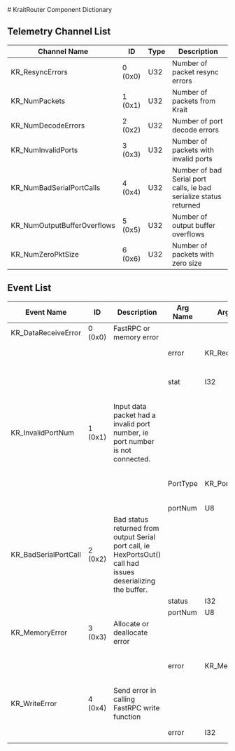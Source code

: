 <title>KraitRouter Component Dictionary</title>
# KraitRouter Component Dictionary


## Telemetry Channel List

|Channel Name|ID|Type|Description|
|---|---|---|---|
|KR_ResyncErrors|0 (0x0)|U32|Number of packet resync errors|
|KR_NumPackets|1 (0x1)|U32|Number of packets from Krait|
|KR_NumDecodeErrors|2 (0x2)|U32|Number of port decode errors|
|KR_NumInvalidPorts|3 (0x3)|U32|Number of packets with invalid ports|
|KR_NumBadSerialPortCalls|4 (0x4)|U32|Number of bad Serial port calls, ie bad serialize status returned|
|KR_NumOutputBufferOverflows|5 (0x5)|U32|Number of output buffer overflows|
|KR_NumZeroPktSize|6 (0x6)|U32|Number of packets with zero size|

## Event List

|Event Name|ID|Description|Arg Name|Arg Type|Arg Size|Description
|---|---|---|---|---|---|---|
|KR_DataReceiveError|0 (0x0)|FastRPC or memory error| | | | |
| | | |error|KR_ReceiveError||The receive error code|    
| | | |stat|I32||Status code - depends on error type|    
|KR_InvalidPortNum|1 (0x1)|Input data packet had a invalid port number, ie port number is not connected.| | | | |
| | | |PortType|KR_PortType||Type of port that was not connected|    
| | | |portNum|U8|||    
|KR_BadSerialPortCall|2 (0x2)|Bad status returned from output Serial port call, ie HexPortsOut() call had issues deserializing the buffer.| | | | |
| | | |status|I32|||    
| | | |portNum|U8|||    
|KR_MemoryError|3 (0x3)|Allocate or deallocate error| | | | |
| | | |error|KR_MemoryError||Type of memory operation that failed|    
|KR_WriteError|4 (0x4)|Send error in calling FastRPC write function| | | | |
| | | |error|I32||The error code|    
